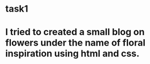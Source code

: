 # task1
# I tried to created a small blog on flowers under the name of floral inspiration using html and css.
